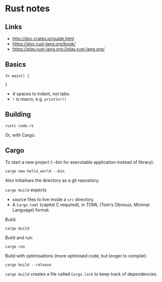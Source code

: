 # Rust notes

## Links

* http://doc.crates.io/guide.html
* https://doc.rust-lang.org/book/
* https://play.rust-lang.org://play.rust-lang.org/


## Basics

	fn main() {

	}

* 4 spaces to indent, not tabs.
* `!` is macro, e.g. `println!()`


## Building

	rustc code.rs

Or, with Cargo.


## Cargo

To start a new project (--bin for executable application instead of library):

	cargo new hello_world --bin

Also initialises the directory as a git repository.


`cargo build` expects
* source files to live inside a `src` directory.
* A `Cargo.toml` (capital C required), in TOML (Tom's Obvious, Minimal
  Language) format.

Build:

	cargo build

Build and run:

	cargo run

Build with optimisations (more optimised code, but longer to compile):

	cargo build --release


`cargo build` creates a file called `Cargo.lock` to keep track of dependencies.
